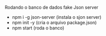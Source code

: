 Rodando o banco de dados fake  Json server
- npm i -g json-server  (instala o sjon server)
- npm init -y (cria o arquivo package.json)
- npm start   (roda o banco)
